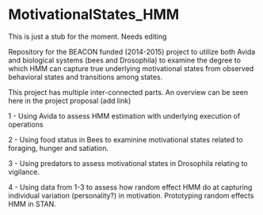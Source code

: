 MotivationalStates_HMM
======================

This is just a stub for the moment. Needs editing

Repository for the BEACON funded (2014-2015) project to utilize both Avida and biological systems (bees and Drosophila) to examine the degree to which HMM can capture true underlying motivational states from observed behavioral states and transitions among states.

This project has multiple inter-connected parts. An overview can be seen here in the project proposal (add link)

1 - Using Avida to assess HMM estimation with underlying execution of operations

2 - Using food status in Bees to examinine motivational states related to foraging, hunger and satiation.

3 - Using predators to assess motivational states in Drosophila relating to vigilance.

4 - Using data from 1-3 to assess how random effect HMM do at capturing individual variation (personality?) in motivation. Prototyping random effects HMM in STAN.
